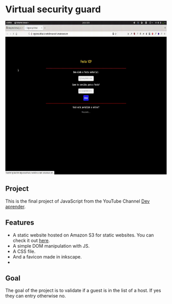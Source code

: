 # Virtual security guard


<p align="center">
<img src="assets/security.gif" alt="Demo" title="Demo"  width="720" height="480"/>
</p>

## Project
This is the final project of JavaScript from the YouTube Channel [Dev aprender](https://www.youtube.com/watch?v=i6Oi-YtXnAU).

## Features
- A static website hosted on Amazon S3 for static websites. You can check it out [here](http://segurancavirtual.s3-website-sa-east-1.amazonaws.com/).
- A simple DOM manipulation with JS.
- A CSS file.
- And a favicon made in inkscape.
- 
## Goal
The goal of the project is to validate if a guest is in the list of a host. If yes they can entry otherwise no.